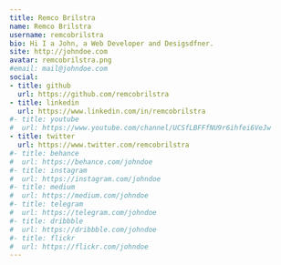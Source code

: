 ```yaml
---
title: Remco Brilstra
name: Remco Brilstra
username: remcobrilstra
bio: Hi I a John, a Web Developer and Desigsdfner.
site: http://johndoe.com
avatar: remcobrilstra.png
#email: mail@johndoe.com
social:
- title: github
  url: https://github.com/remcobrilstra
- title: linkedin
  url: https://www.linkedin.com/in/remcobrilstra
#- title: youtube
#  url: https://www.youtube.com/channel/UCSfLBFFfNU9r6ihfei6VeJw
- title: twitter
  url: https://www.twitter.com/remcobrilstra
#- title: behance
#  url: https://behance.com/johndoe
#- title: instagram
#  url: https://instagram.com/johndoe
#- title: medium
#  url: https://medium.com/johndoe
#- title: telegram
#  url: https://telegram.com/johndoe
#- title: dribbble
#  url: https://dribbble.com/johndoe
#- title: flickr
#  url: https://flickr.com/johndoe
---
```


